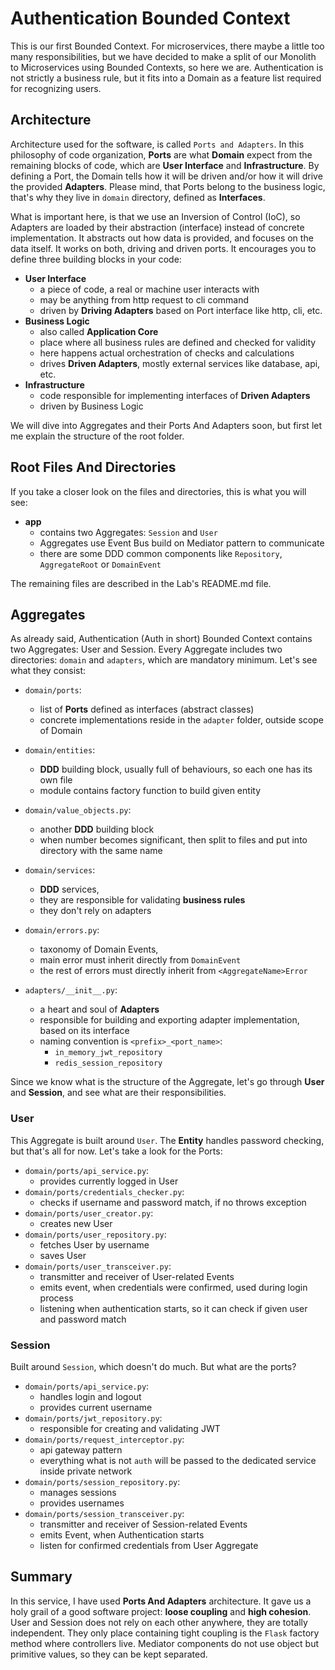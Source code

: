 # Authentication Bounded Context
This is our first Bounded Context. For microservices, there maybe a little too many responsibilities, but we have 
decided to make a split of our Monolith to Microservices using Bounded Contexts, so here we are. Authentication is not
strictly a business rule, but it fits into a Domain as a feature list required for recognizing users.

## Architecture
Architecture used for the software, is called `Ports and Adapters`. In this philosophy of code organization, **Ports** 
are what **Domain** expect from the remaining blocks of code, which are **User Interface** and **Infrastructure**. By 
defining a Port, the Domain tells how it will be driven and/or how it will drive the provided **Adapters**. Please mind,
that Ports belong to the business logic, that's why they live in `domain` directory, defined as **Interfaces**.

What is important here, is that we use an Inversion of Control (IoC), so Adapters are loaded by their abstraction 
(interface) instead of concrete implementation. It abstracts out how data is provided, and focuses on the data itself.
It works on both, driving and driven ports. It encourages you to define three building blocks in your code:

* **User Interface**
  * a piece of code, a real or machine user interacts with
  * may be anything from http request to cli command
  * driven by **Driving Adapters** based on Port interface like http, cli, etc.
* **Business Logic**
  * also called **Application Core**
  * place where all business rules are defined and checked for validity
  * here happens actual orchestration of checks and calculations
  * drives **Driven Adapters**, mostly external services like database, api, etc.
* **Infrastructure**
  * code responsible for implementing interfaces of **Driven Adapters**
  * driven by Business Logic

We will dive into Aggregates and their Ports And Adapters soon, but first let me explain the structure of the root 
folder.

## Root Files And Directories
If you take a closer look on the files and directories, this is what you will see:
* **app**
  * contains two Aggregates: `Session` and `User`
  * Aggregates use Event Bus build on Mediator pattern to communicate
  * there are some DDD common components like `Repository`, `AggregateRoot` or `DomainEvent`

The remaining files are described in the Lab's README.md file.

## Aggregates
As already said, Authentication (Auth in short) Bounded Context contains two Aggregates: User and Session. Every 
Aggregate includes two directories: `domain` and `adapters`, which are mandatory minimum. Let's see what they consist:

* `domain/ports`: 
  * list of **Ports** defined as interfaces (abstract classes)
  * concrete implementations reside in the `adapter` folder, outside scope of Domain
  
* `domain/entities`: 
  * **DDD** building block, usually full of behaviours, so each one has its own file
  * module contains factory function to build given entity
  
* `domain/value_objects.py`: 
  * another **DDD** building block
  * when number becomes significant, then split to files and put into directory with the same name

* `domain/services`: 
  * **DDD** services, 
  * they are responsible for validating **business rules**
  * they don't rely on adapters

* `domain/errors.py`: 
  * taxonomy of Domain Events, 
  * main error must inherit directly from `DomainEvent`
  * the rest of errors must directly inherit from `<AggregateName>Error`

* `adapters/__init__.py`: 
  * a heart and soul of **Adapters**
  * responsible for building and exporting adapter implementation, based on its interface
  * naming convention is `<prefix>_<port_name>`: 
    * `in_memory_jwt_repository`
    * `redis_session_repository`

Since we know what is the structure of the Aggregate, let's go through **User** and **Session**, and see what are their 
responsibilities.

### User
This Aggregate is built around `User`. The **Entity** handles password checking, but that's all for now. Let's take a 
look for the Ports:

* `domain/ports/api_service.py`: 
  * provides currently logged in User
* `domain/ports/credentials_checker.py`:
  * checks if username and password match, if no throws exception
* `domain/ports/user_creator.py`:
  * creates new User
* `domain/ports/user_repository.py`:
  * fetches User by username
  * saves User
* `domain/ports/user_transceiver.py`:
  * transmitter and receiver of User-related Events
  * emits event, when credentials were confirmed, used during login process
  * listening when authentication starts, so it can check if given user and password match

### Session
Built around `Session`, which doesn't do much. But what are the ports?

* `domain/ports/api_service.py`:
  * handles login and logout
  * provides current username
* `domain/ports/jwt_repository.py`:
  * responsible for creating and validating JWT
* `domain/ports/request_interceptor.py`:
  * api gateway pattern
  * everything what is not `auth` will be passed to the dedicated service inside private network
* `domain/ports/session_repository.py`:
  * manages sessions
  * provides usernames
* `domain/ports/session_transceiver.py`:
  * transmitter and receiver of Session-related Events
  * emits Event, when Authentication starts
  * listen for confirmed credentials from User Aggregate

## Summary
In this service, I have used **Ports And Adapters** architecture. It gave us a holy grail of a good software project:
**loose coupling** and **high cohesion**. User and Session does not rely on each other anywhere, they are totally 
independent. They only place containing tight coupling is the `Flask` factory method where controllers live. Mediator
components do not use object but primitive values, so they can be kept separated.
